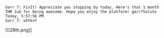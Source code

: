 
```twitch
Garr_7: FixIt! Appreciate you stopping by today. Here's that 1 month THM sub for being awesome. Hope you enjoy the platform! garr7Salute
Today, 5:57:56 PM
Garr_7: w5tkvY
```

![[28th.png]]


